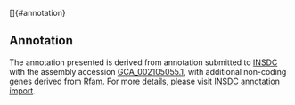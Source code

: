 []{#annotation}

Annotation
----------

The annotation presented is derived from annotation submitted to
[INSDC](http://www.insdc.org) with the assembly accession
[GCA\_002105055.1](http://www.ebi.ac.uk/ena/data/view/GCA_002105055.1),
with additional non-coding genes derived from
[Rfam](http://rfam.xfam.org/). For more details, please visit [INSDC
annotation
import](http://ensemblgenomes.org/info/data/insdc_annotation).

